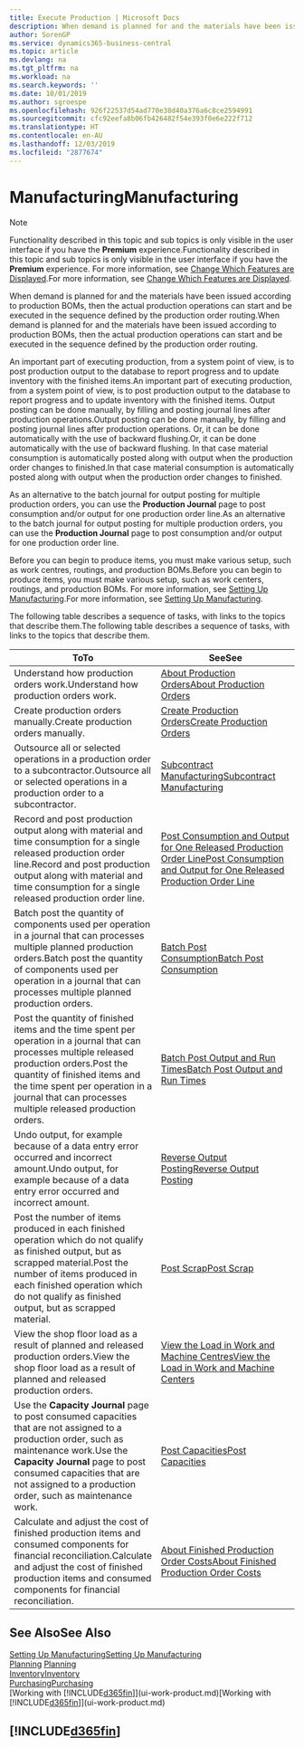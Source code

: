 ```yaml
---
title: Execute Production | Microsoft Docs
description: When demand is planned for and the materials have been issued according to production BOMs, then the actual production operations can start and be executed in the sequence defined by the production order routing.
author: SorenGP
ms.service: dynamics365-business-central
ms.topic: article
ms.devlang: na
ms.tgt_pltfrm: na
ms.workload: na
ms.search.keywords: ''
ms.date: 10/01/2019
ms.author: sgroespe
ms.openlocfilehash: 926f22537d54ad770e38d40a376a6c8ce2594991
ms.sourcegitcommit: cfc92eefa8b06fb426482f54e393f0e6e222f712
ms.translationtype: HT
ms.contentlocale: en-AU
ms.lasthandoff: 12/03/2019
ms.locfileid: "2877674"
---
```

# <a name="manufacturing"></a><span data-ttu-id="37a5a-103">Manufacturing</span><span class="sxs-lookup"><span data-stu-id="37a5a-103">Manufacturing</span></span>
> [!NOTE]
> <span data-ttu-id="37a5a-104">Functionality described in this topic and sub topics is only visible in the user interface if you have the **Premium** experience.</span><span class="sxs-lookup"><span data-stu-id="37a5a-104">Functionality described in this topic and sub topics is only visible in the user interface if you have the **Premium** experience.</span></span> <span data-ttu-id="37a5a-105">For more information, see [Change Which Features are Displayed](ui-experiences.md).</span><span class="sxs-lookup"><span data-stu-id="37a5a-105">For more information, see [Change Which Features are Displayed](ui-experiences.md).</span></span>

<span data-ttu-id="37a5a-106">When demand is planned for and the materials have been issued according to production BOMs, then the actual production operations can start and be executed in the sequence defined by the production order routing.</span><span class="sxs-lookup"><span data-stu-id="37a5a-106">When demand is planned for and the materials have been issued according to production BOMs, then the actual production operations can start and be executed in the sequence defined by the production order routing.</span></span>  

<span data-ttu-id="37a5a-107">An important part of executing production, from a system point of view, is to post production output to the database to report progress and to update inventory with the finished items.</span><span class="sxs-lookup"><span data-stu-id="37a5a-107">An important part of executing production, from a system point of view, is to post production output to the database to report progress and to update inventory with the finished items.</span></span> <span data-ttu-id="37a5a-108">Output posting can be done manually, by filling and posting journal lines after production operations.</span><span class="sxs-lookup"><span data-stu-id="37a5a-108">Output posting can be done manually, by filling and posting journal lines after production operations.</span></span> <span data-ttu-id="37a5a-109">Or, it can be done automatically with the use of backward flushing.</span><span class="sxs-lookup"><span data-stu-id="37a5a-109">Or, it can be done automatically with the use of backward flushing.</span></span> <span data-ttu-id="37a5a-110">In that case material consumption is automatically posted along with output when the production order changes to finished.</span><span class="sxs-lookup"><span data-stu-id="37a5a-110">In that case material consumption is automatically posted along with output when the production order changes to finished.</span></span>  

<span data-ttu-id="37a5a-111">As an alternative to the batch journal for output posting for multiple production orders, you can use the **Production Journal** page to post consumption and/or output for one production order line.</span><span class="sxs-lookup"><span data-stu-id="37a5a-111">As an alternative to the batch journal for output posting for multiple production orders, you can use the **Production Journal** page to post consumption and/or output for one production order line.</span></span>

<span data-ttu-id="37a5a-112">Before you can begin to produce items, you must make various setup, such as work centres, routings, and production BOMs.</span><span class="sxs-lookup"><span data-stu-id="37a5a-112">Before you can begin to produce items, you must make various setup, such as work centers, routings, and production BOMs.</span></span> <span data-ttu-id="37a5a-113">For more information, see [Setting Up Manufacturing](production-configure-production-processes.md).</span><span class="sxs-lookup"><span data-stu-id="37a5a-113">For more information, see [Setting Up Manufacturing](production-configure-production-processes.md).</span></span>

<span data-ttu-id="37a5a-114">The following table describes a sequence of tasks, with links to the topics that describe them.</span><span class="sxs-lookup"><span data-stu-id="37a5a-114">The following table describes a sequence of tasks, with links to the topics that describe them.</span></span>   

|<span data-ttu-id="37a5a-115">**To**</span><span class="sxs-lookup"><span data-stu-id="37a5a-115">**To**</span></span>|<span data-ttu-id="37a5a-116">**See**</span><span class="sxs-lookup"><span data-stu-id="37a5a-116">**See**</span></span>|  
|------------|-------------|  
|<span data-ttu-id="37a5a-117">Understand how production orders work.</span><span class="sxs-lookup"><span data-stu-id="37a5a-117">Understand how production orders work.</span></span>|[<span data-ttu-id="37a5a-118">About Production Orders</span><span class="sxs-lookup"><span data-stu-id="37a5a-118">About Production Orders</span></span>](production-about-production-orders.md)|
|<span data-ttu-id="37a5a-119">Create production orders manually.</span><span class="sxs-lookup"><span data-stu-id="37a5a-119">Create production orders manually.</span></span>|[<span data-ttu-id="37a5a-120">Create Production Orders</span><span class="sxs-lookup"><span data-stu-id="37a5a-120">Create Production Orders</span></span>](production-how-to-create-production-orders.md)|
|<span data-ttu-id="37a5a-121">Outsource all or selected operations in a production order to a subcontractor.</span><span class="sxs-lookup"><span data-stu-id="37a5a-121">Outsource all or selected operations in a production order to a subcontractor.</span></span>|[<span data-ttu-id="37a5a-122">Subcontract Manufacturing</span><span class="sxs-lookup"><span data-stu-id="37a5a-122">Subcontract Manufacturing</span></span>](production-how-to-subcontract-manufacturing.md)|
|<span data-ttu-id="37a5a-123">Record and post production output along with material and time consumption for a single released production order line.</span><span class="sxs-lookup"><span data-stu-id="37a5a-123">Record and post production output along with material and time consumption for a single released production order line.</span></span>|[<span data-ttu-id="37a5a-124">Post Consumption and Output for One Released Production Order Line</span><span class="sxs-lookup"><span data-stu-id="37a5a-124">Post Consumption and Output for One Released Production Order Line</span></span>](production-how-to-register-consumption-and-output.md)|  
|<span data-ttu-id="37a5a-125">Batch post the quantity of components used per operation in a journal that can processes multiple planned production orders.</span><span class="sxs-lookup"><span data-stu-id="37a5a-125">Batch post the quantity of components used per operation in a journal that can processes multiple planned production orders.</span></span>|[<span data-ttu-id="37a5a-126">Batch Post Consumption</span><span class="sxs-lookup"><span data-stu-id="37a5a-126">Batch Post Consumption</span></span>](production-how-to-post-consumption.md)|
|<span data-ttu-id="37a5a-127">Post the quantity of finished items and the time spent per operation in a journal that can processes multiple released production orders.</span><span class="sxs-lookup"><span data-stu-id="37a5a-127">Post the quantity of finished items and the time spent per operation in a journal that can processes multiple released production orders.</span></span>|[<span data-ttu-id="37a5a-128">Batch Post Output and Run Times</span><span class="sxs-lookup"><span data-stu-id="37a5a-128">Batch Post Output and Run Times</span></span>](production-how-to-post-output-quantity.md)|
|<span data-ttu-id="37a5a-129">Undo output, for example because of a data entry error occurred and incorrect amount.</span><span class="sxs-lookup"><span data-stu-id="37a5a-129">Undo output, for example because of a data entry error occurred and incorrect amount.</span></span>  |[<span data-ttu-id="37a5a-130">Reverse Output Posting</span><span class="sxs-lookup"><span data-stu-id="37a5a-130">Reverse Output Posting</span></span>](production-how-to-reverse-output-posting.md)|  
|<span data-ttu-id="37a5a-131">Post the number of items produced in each finished operation which do not qualify as finished output, but as scrapped material.</span><span class="sxs-lookup"><span data-stu-id="37a5a-131">Post the number of items produced in each finished operation which do not qualify as finished output, but as scrapped material.</span></span>|[<span data-ttu-id="37a5a-132">Post Scrap</span><span class="sxs-lookup"><span data-stu-id="37a5a-132">Post Scrap</span></span>](production-how-to-post-scrap.md)|
|<span data-ttu-id="37a5a-133">View the shop floor load as a result of planned and released production orders.</span><span class="sxs-lookup"><span data-stu-id="37a5a-133">View the shop floor load as a result of planned and released production orders.</span></span>|[<span data-ttu-id="37a5a-134">View the Load in Work and Machine Centres</span><span class="sxs-lookup"><span data-stu-id="37a5a-134">View the Load in Work and Machine Centers</span></span>](production-how-to-view-the-load-on-work-centers.md)|      
|<span data-ttu-id="37a5a-135">Use the **Capacity Journal** page to post consumed capacities that are not assigned to a production order, such as maintenance work.</span><span class="sxs-lookup"><span data-stu-id="37a5a-135">Use the **Capacity Journal** page to post consumed capacities that are not assigned to a production order, such as maintenance work.</span></span>|[<span data-ttu-id="37a5a-136">Post Capacities</span><span class="sxs-lookup"><span data-stu-id="37a5a-136">Post Capacities</span></span>](production-how-to-post-capacities.md)|  
|<span data-ttu-id="37a5a-137">Calculate and adjust the cost of finished production items and consumed components for financial reconciliation.</span><span class="sxs-lookup"><span data-stu-id="37a5a-137">Calculate and adjust the cost of finished production items and consumed components for financial reconciliation.</span></span>|[<span data-ttu-id="37a5a-138">About Finished Production Order Costs</span><span class="sxs-lookup"><span data-stu-id="37a5a-138">About Finished Production Order Costs</span></span>](finance-about-finished-production-order-costs.md)|  

## <a name="see-also"></a><span data-ttu-id="37a5a-139">See Also</span><span class="sxs-lookup"><span data-stu-id="37a5a-139">See Also</span></span>  
[<span data-ttu-id="37a5a-140">Setting Up Manufacturing</span><span class="sxs-lookup"><span data-stu-id="37a5a-140">Setting Up Manufacturing</span></span>](production-configure-production-processes.md)  
<span data-ttu-id="37a5a-141">[Planning](production-planning.md)    </span><span class="sxs-lookup"><span data-stu-id="37a5a-141">[Planning](production-planning.md)    </span></span>  
[<span data-ttu-id="37a5a-142">Inventory</span><span class="sxs-lookup"><span data-stu-id="37a5a-142">Inventory</span></span>](inventory-manage-inventory.md)  
[<span data-ttu-id="37a5a-143">Purchasing</span><span class="sxs-lookup"><span data-stu-id="37a5a-143">Purchasing</span></span>](purchasing-manage-purchasing.md)  
<span data-ttu-id="37a5a-144">[Working with [!INCLUDE[d365fin](includes/d365fin_md.md)]](ui-work-product.md)</span><span class="sxs-lookup"><span data-stu-id="37a5a-144">[Working with [!INCLUDE[d365fin](includes/d365fin_md.md)]](ui-work-product.md)</span></span>

## [!INCLUDE[d365fin](includes/free_trial_md.md)]  
